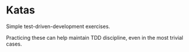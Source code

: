 # Katas

Simple test-driven-development exercises.

Practicing these can help maintain TDD discipline, even in the most trivial cases.

